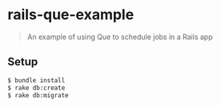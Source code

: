 # rails-que-example

> An example of using Que to schedule jobs in a Rails app

## Setup

```bash
$ bundle install
$ rake db:create
$ rake db:migrate
```
